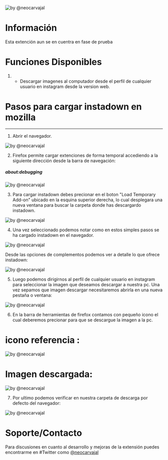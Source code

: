 ![by @neocarvajal](https://raw.githubusercontent.com/neocarvajal/TR10-TOOL/master/IMAGES/TR10-TOOL-BANNER.png "instadown banner")

# Información
Esta extención aun se en cuentra en fase de prueba

# Funciones Disponibles
1. - Descargar imagenes al computador desde el perfil de cualquier usuario en instagram desde la version web.

# Pasos para cargar instadown en mozilla
- - - - - - - - - - - - - - - - - - - - - - - - -
1. Abrir el navegador.

 ![by @neocarvajal](https://raw.githubusercontent.com/neocarvajal/instadown/master/picture/mozilla_open.png "Abrir firefox")

2. Firefox permite cargar extenciones de forma temporal accediendo a la siguiente dirección desde la barra de navegación:

##### about:debugging

![by @neocarvajal](https://raw.githubusercontent.com/neocarvajal/instadown/master/picture/aboutdebugging.png "about debugging")

3. Para cargar instadown debes precionar en el boton "Load Temporary Add-on" ubicado en la esquina superior derecha, lo cual desplegara una nueva ventana para buscar la carpeta donde has descargardo instadown.
	
![by @neocarvajal](https://raw.githubusercontent.com/neocarvajal/instadown/master/picture/aboutdebugginginstadownmanifest.png "instadown manifest.json")

4. Una vez seleccionado podemos notar como en estos simples pasos se ha cargado instadown en el navegador.

![by @neocarvajal](https://raw.githubusercontent.com/neocarvajal/instadown/master/picture/aboutdebugginginstadownloaded.png "instadown instalación temporal")

Desde las opciones de complementos podemos ver a detalle lo que ofrece instadown:

![by @neocarvajal](https://raw.githubusercontent.com/neocarvajal/instadown/master/picture/aboutaddonsinstadown.png "add-on instadown")

5. Luego podemos dirigirnos al perfil de cualquier usuario en instagram para seleccionar la imagen que deseamos descargar a nuestra pc. Una vez sepamos que imagen descargar necesitaremos abrirla en una nueva pestaña o ventana:

![by @neocarvajal](https://raw.githubusercontent.com/neocarvajal/instadown/master/picture/openimageontab.png "instagram profile image select")

6. En la barra de herramientas de firefox contamos con pequeño icono el cual deberemos precionar para que se descargue la imagen a la pc.

# icono referencia :

![by @neocarvajal](https://raw.githubusercontent.com/neocarvajal/instadown/master/picture/banner.png "instadown icon")

# Imagen descargada:
![by @neocarvajal](https://raw.githubusercontent.com/neocarvajal/instadown/master/picture/download%20image.png "imagen descargada")

7. Por ultimo podemos verificar en nuestra carpeta de descarga por defecto del navegador:
	
![by @neocarvajal](https://github.com/neocarvajal/instadown/blob/master/picture/openimage.png "imagen")

[@neocarvajal]: https://twitter.com/neocarvajal

# Soporte/Contacto
Para discusiones en cuanto al desarrollo y mejoras de la extensión puedes encontrarme en #Twitter como [@neocarvajal][]
